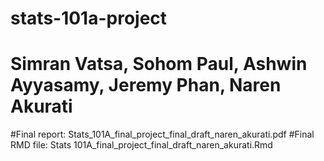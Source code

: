 # stats-101a-project
# Simran Vatsa, Sohom Paul, Ashwin Ayyasamy, Jeremy Phan, Naren Akurati

#Final report: Stats_101A_final_project_final_draft_naren_akurati.pdf
#Final RMD file: Stats 101A_final_project_final_draft_naren_akurati.Rmd
